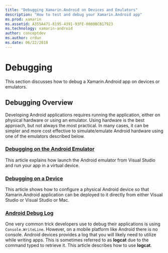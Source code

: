 ```yaml
---
title: "Debugging Xamarin.Android on Devices and Emulators"
description: "How to test and debug your Xamarin.Android app"
ms.prod: xamarin
ms.assetid: A355A471-8195-4391-93FE-0000BCB17923
ms.technology: xamarin-android
author: conceptdev
ms.author: crdun
ms.date: 06/22/2018
---
```


# Debugging

This section discusses how to debug a Xamarin.Android app on devices or emulators.

## Debugging Overview

Developing Android applications requires running the application,
either on physical hardware or using an emulator. Using
hardware is the best approach, but not always the most practical. In
many cases, it can be simpler and more cost effective to
simulate/emulate Android hardware using one of the emulators
described below.

### [Debugging on the Android Emulator](~/android/deploy-test/debugging/debug-on-emulator.md)

This article explains how launch the Android emulator from Visual
Studio and run your app in a virtual device.

### [Debugging on a Device](~/android/deploy-test/debugging/debug-on-device.md)

This article shows how to configure a physical Android device so that
Xamarin.Android application can be deployed to it directly from either
Visual Studio or Visual Studio or Mac.

### [Android Debug Log](~/android/deploy-test/debugging/android-debug-log.md)

One very common trick developers use to debug their applications 
is using `Console.WriteLine`. However, on a mobile platform like Android
there is no console. Android devices provides a log that you will
likely need to utilize while writing apps. This is sometimes referred
to as **logcat** due to the command typed to retrieve it. This article
describes how to use **logcat**.
